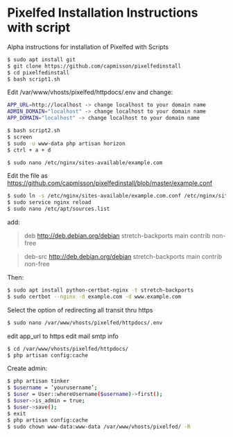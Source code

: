 # Pixelfed Installation Instructions with script

Alpha instructions for installation of Pixelfed with Scripts

```sh
$ sudo apt install git
$ git clone https://github.com/capmisson/pixelfedinstall
$ cd pixelfedinstall
$ bash script1.sh
```

Edit /var/www/vhosts/pixelfed/httpdocs/.env and change:
```sh
APP_URL=http://localhost -> change localhost to your domain name
ADMIN_DOMAIN="localhost" -> change localhost to your domain name
APP_DOMAIN="localhost" -> change localhost to your domain name
```

```sh
$ bash script2.sh
$ screen
$ sudo -u www-data php artisan horizon
$ ctrl + a + d
```


```sh
$ sudo nano /etc/nginx/sites-available/example.com
```

Edit the file as https://github.com/capmisson/pixelfedinstall/blob/master/example.conf

```sh
$ sudo ln -s /etc/nginx/sites-available/example.com.conf /etc/nginx/sites-enabled/
$ sudo service nginx reload
$ sudo nano /etc/apt/sources.list
```

add:
>deb http://deb.debian.org/debian stretch-backports main contrib non-free

>deb-src http://deb.debian.org/debian stretch-backports main contrib non-free

Then:
```sh
$ sudo apt install python-certbot-nginx -t stretch-backports
$ sudo certbot --nginx -d example.com -d www.example.com
```
Select the option of redirecting all transit thru https

```sh
$ sudo nano /var/www/vhosts/pixelfed/httpdocs/.env
```

edit app_url to https
edit mail smtp info

```sh
$ cd /var/www/vhosts/pixelfed/httpdocs/
$ php artisan config:cache
```
Create admin:
```sh
$ php artisan tinker
$ $username = ‘yourusername’;
$ $user = User::whereUsername($username)->first();
$ $user->is_admin = true;
$ $user->save();
$ exit
$ php artisan config:cache
$ sudo chown www-data:www-data /var/www/vhosts/pixelfed/ -R
```
